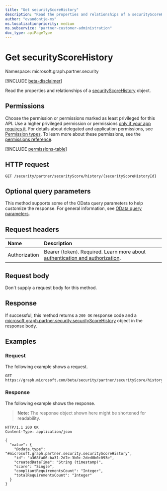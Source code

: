 ```yaml
---
title: "Get securityScoreHistory"
description: "Read the properties and relationships of a securityScoreHistory object."
author: "evandontje-ms"
ms.localizationpriority: medium
ms.subservice: "partner-customer-administration"
doc_type: apiPageType
---
```


# Get securityScoreHistory

Namespace: microsoft.graph.partner.security

[!INCLUDE [beta-disclaimer](../../includes/beta-disclaimer.md)]

Read the properties and relationships of a [securityScoreHistory](../resources/partner-security-securityscorehistory.md) object.

## Permissions

Choose the permission or permissions marked as least privileged for this API. Use a higher privileged permission or permissions [only if your app requires it](/graph/permissions-overview#best-practices-for-using-microsoft-graph-permissions). For details about delegated and application permissions, see [Permission types](/graph/permissions-overview#permission-types). To learn more about these permissions, see the [permissions reference](/graph/permissions-reference).

<!-- {
  "blockType": "permissions",
  "name": "partner-permissions"
}
-->
[!INCLUDE [permissions-table](../includes/permissions/partnersecurityscore-get-permissions.md)]

## HTTP request

<!-- {
  "blockType": "ignored"
}
-->
``` http
GET /security/partner/securityScore/history/{securityScoreHistoryId}
```

## Optional query parameters

This method supports some of the OData query parameters to help customize the response. For general information, see [OData query parameters](/graph/query-parameters).

## Request headers

|Name|Description|
|:---|:---|
|Authorization|Bearer {token}. Required. Learn more about [authentication and authorization](/graph/auth/auth-concepts).|

## Request body

Don't supply a request body for this method.

## Response

If successful, this method returns a `200 OK` response code and a [microsoft.graph.partner.security.securityScoreHistory](../resources/partner-security-securityscorehistory.md) object in the response body.

## Examples

### Request

The following example shows a request.
<!-- {
  "blockType": "request",
  "name": "get_securityscorehistory"
}
-->
``` http
GET https://graph.microsoft.com/beta/security/partner/securityScore/history/{securityScoreHistoryId}
```


### Response

The following example shows the response.
>**Note:** The response object shown here might be shortened for readability.
<!-- {
  "blockType": "response",
  "truncated": true,
  "@odata.type": "microsoft.graph.partner.security.securityScoreHistory"
}
-->
``` http
HTTP/1.1 200 OK
Content-Type: application/json

{
  "value": {
    "@odata.type": "#microsoft.graph.partner.security.securityScoreHistory",
    "id": "a368fa06-ba31-2d7e-3b0c-2ded0b0c093e",
    "createdDateTime": "String (timestamp)",
    "score": "Single",
    "compliantRequirementsCount": "Integer",
    "totalRequirementsCount": "Integer"
  }
}
```

